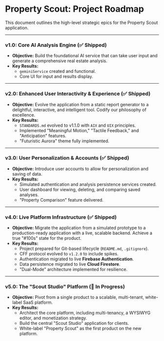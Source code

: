 # Property Scout: Project Roadmap

This document outlines the high-level strategic epics for the Property Scout application.

---

### **v1.0: Core AI Analysis Engine (✅ Shipped)**
- **Objective:** Build the foundational AI service that can take user input and generate a comprehensive real estate analysis.
- **Key Results:**
    - `geminiService` created and functional.
    - Core UI for input and results display.

---

### **v2.0: Enhanced User Interactivity & Experience (✅ Shipped)**
- **Objective:** Evolve the application from a static report generator to a delightful, interactive, and intelligent tool. Codify our philosophy of excellence.
- **Key Results:**
    - `STANDARDS.md` evolved to v1.1.0 with `AIX` and `UIX` principles.
    - Implemented "Meaningful Motion," "Tactile Feedback," and "Anticipation" features.
    - "Futuristic Aurora" theme fully implemented.

---

### **v3.0: User Personalization & Accounts (✅ Shipped)**
- **Objective:** Introduce user accounts to allow for personalization and saving of data.
- **Key Results:**
    - Simulated authentication and analysis persistence services created.
    - User dashboard for viewing, deleting, and comparing saved analyses.
    - "Property Comparison" feature delivered.

---

### **v4.0: Live Platform Infrastructure (✅ Shipped)**
- **Objective:** Migrate the application from a simulated prototype to a production-ready application with a live, scalable backend. Achieve a true "#100s" state for the product.
- **Key Results:**
    - Project prepared for Git-based lifecycle (`README.md`, `.gitignore`).
    - CFF protocol evolved to `v1.2.0` to include spikes.
    - Authentication migrated to live **Firebase Authentication**.
    - Data persistence migrated to live **Cloud Firestore**.
    - "Dual-Mode" architecture implemented for resilience.

---

### **v5.0: The "Scout Studio" Platform (🚧 In Progress)**
- **Objective:** Pivot from a single product to a scalable, multi-tenant, white-label SaaS platform.
- **Key Results:**
    - Architect the core platform, including multi-tenancy, a WYSIWYG editor, and monetization strategy.
    - Build the central "Scout Studio" application for clients.
    - White-label "Property Scout" as the first product on the new platform.
